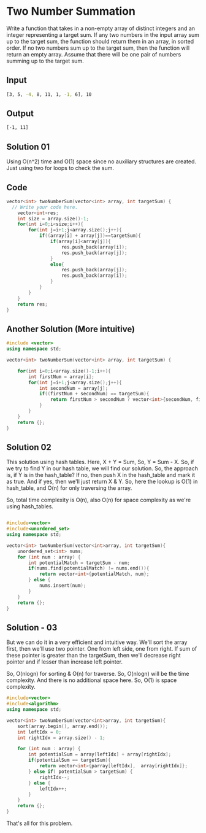 # Two Number Summation

Write a function that takes in a non-empty array of distinct integers and an integer representing a target sum. If any two numbers in the input array sum up to the target sum, the function should return them in an array, in sorted order. If no two numbers sum up to the target sum, then the function will return an empty array. Assume that there will be one pair of numbers summing up to the target sum.

## Input

```sh
[3, 5, -4, 8, 11, 1, -1, 6], 10
```

## Output

```sh
[-1, 11]
```

## Solution 01

Using O(n^2) time and O(1) space since no auxiliary structures are created.
Just using two for loops to check the sum.

## Code

```cpp
vector<int> twoNumberSum(vector<int> array, int targetSum) {
  // Write your code here.
	vector<int>res;
	int size = array.size()-1;
	for(int i=0;i<size;i++){
		for(int j=i+1;j<array.size();j++){
			if((array[i] + array[j])==targetSum){
				if(array[i]<array[j]){
					res.push_back(array[i]);
					res.push_back(array[j]);
				}
				else{
					res.push_back(array[j]);
					res.push_back(array[i]);
				}
			}
		}
	}
	return res;
}
```

## Another Solution (More intuitive)

```cpp
#include <vector>
using namespace std;

vector<int> twoNumberSum(vector<int> array, int targetSum) {

	for(int i=0;i<array.size()-1;i++){
		int firstNum = array[i];
		for(int j=i+1;j<array.size();j++){
			int secondNum = array[j];
			if((firstNum + secondNum) == targetSum){
				return firstNum > secondNum ? vector<int>{secondNum, firstNum} : vector<int>{firstNum, secondNum};
			}
		}
	}
	return {};
}
```

## Solution 02

This solution using hash tables. Here, X + Y = Sum, So, Y = Sum - X.
So, if we try to find Y in our hash table, we will find our solution. So, the approach is, if Y is in the hash_table? If no, then push X in the hash_table
and mark it as true. And if yes, then we'll just return X & Y. So, here the lookup is O(1) in hash_table, and O(n) for only traversing the array.

So, total time complexity is O(n), also O(n) for space complexity as we're using hash_tables.

```cpp

#include<vector>
#include<unordered_set>
using namespace std;

vector<int> twoNumberSum(vector<int>array, int targetSum){
	unordered_set<int> nums;
	for (int num : array) {
		int potentialMatch = targetSum - num;
		if(nums.find(potentialMatch) != nums.end()){
			return vector<int>{potentialMatch, num};
		} else {
			nums.insert(num);
		}
	}
	return {};
}
```

## Solution - 03

But we can do it in a very efficient and intuitive way. We'll sort the array first, then we'll use two pointer.
One from left side, one from right. If sum of these pointer is greater than the targetSum, then we'll decrease right pointer and
if lesser than increase left pointer.

So, O(nlogn) for sorting & O(n) for traverse. So, O(nlogn) will be the time complexity. And there is no additional space here. So, O(1) is
space complexity.

```cpp
#include<vector>
#include<algorithm>
using namespace std;

vector<int> twoNumberSum(vector<int>array, int targetSum){
	sort(array.begin(), array.end());
	int leftIdx = 0;
	int rightIdx = array.size() - 1;

	for (int num : array) {
		int potentialSum = array[leftIdx] + array[rightIdx];
		if(potentialSum == targetSum){
			return vector<int>{parray[leftIdx],  array[rightIdx]};
		} else if( potentialSum > targetSum) {
			rightIdx--;
		} else {
			leftIdx++;
		}
	}
	return {};
}
```

That's all for this problem.
